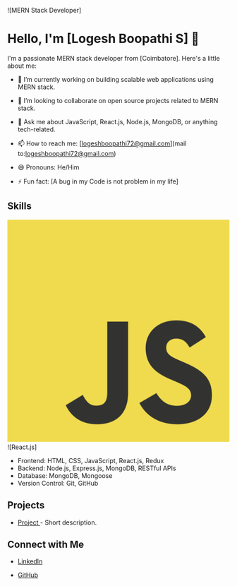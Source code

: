 ![MERN Stack Developer]

# Hello, I'm [Logesh Boopathi S] 👋

I'm a passionate MERN stack developer from [Coimbatore]. Here's a little about me:

- 🔭 I’m currently working on building scalable web applications using MERN stack.

- 👯 I’m looking to collaborate on open source projects related to MERN stack.
- 💬 Ask me about JavaScript, React.js, Node.js, MongoDB, or anything tech-related.
- 📫 How to reach me: [logeshboopathi72@gmail.com](mail to:logeshboopathi72@gmail.com)
- 😄 Pronouns: He/Him
- ⚡ Fun fact: [A bug in my Code is not problem in my life]

## Skills

![JavaScript](https://github.com/voodootikigod/logo.js/blob/master/js.gif)
![React.js]

- Frontend: HTML, CSS, JavaScript, React.js, Redux
- Backend: Node.js, Express.js, MongoDB, RESTful APIs
- Database: MongoDB, Mongoose
- Version Control: Git, GitHub

## Projects

- [Project ](https://www.lokimerndeveloper.me) - Short description.


## Connect with Me


- [LinkedIn](https://www.linkedin.com/in/logesh2402)

- [GitHub](https://github.com/logesh0224)
